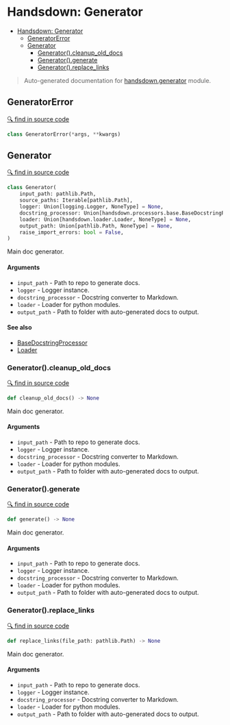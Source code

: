# Handsdown: Generator

- [Handsdown: Generator](#handsdown-generator)
  - [GeneratorError](#generatorerror)
  - [Generator](#generator)
    - [Generator().cleanup_old_docs](#generatorcleanup_old_docs)
    - [Generator().generate](#generatorgenerate)
    - [Generator().replace_links](#generatorreplace_links)

> Auto-generated documentation for [handsdown.generator](../handsdown/generator.py) module.

## GeneratorError

[🔍 find in source code](../handsdown/generator.py#L13)

```python
class GeneratorError(*args, **kwargs)
```

## Generator

[🔍 find in source code](../handsdown/generator.py#L17)

```python
class Generator(
    input_path: pathlib.Path,
    source_paths: Iterable[pathlib.Path],
    logger: Union[logging.Logger, NoneType] = None,
    docstring_processor: Union[handsdown.processors.base.BaseDocstringProcessor, NoneType] = None,
    loader: Union[handsdown.loader.Loader, NoneType] = None,
    output_path: Union[pathlib.Path, NoneType] = None,
    raise_import_errors: bool = False,
)
```

Main doc generator.

#### Arguments

- `input_path` - Path to repo to generate docs.
- `logger` - Logger instance.
- `docstring_processor` - Docstring converter to Markdown.
- `loader` - Loader for python modules.
- `output_path` - Path to folder with auto-generated docs to output.

#### See also

- [BaseDocstringProcessor](./handsdown_processors_base.md#basedocstringprocessor)
- [Loader](./handsdown_loader.md#loader)

### Generator().cleanup_old_docs

[🔍 find in source code](../handsdown/generator.py#L82)

```python
def cleanup_old_docs() -> None
```

Main doc generator.

#### Arguments

- `input_path` - Path to repo to generate docs.
- `logger` - Logger instance.
- `docstring_processor` - Docstring converter to Markdown.
- `loader` - Loader for python modules.
- `output_path` - Path to folder with auto-generated docs to output.

### Generator().generate

[🔍 find in source code](../handsdown/generator.py#L133)

```python
def generate() -> None
```

Main doc generator.

#### Arguments

- `input_path` - Path to repo to generate docs.
- `logger` - Logger instance.
- `docstring_processor` - Docstring converter to Markdown.
- `loader` - Loader for python modules.
- `output_path` - Path to folder with auto-generated docs to output.

### Generator().replace_links

[🔍 find in source code](../handsdown/generator.py#L185)

```python
def replace_links(file_path: pathlib.Path) -> None
```

Main doc generator.

#### Arguments

- `input_path` - Path to repo to generate docs.
- `logger` - Logger instance.
- `docstring_processor` - Docstring converter to Markdown.
- `loader` - Loader for python modules.
- `output_path` - Path to folder with auto-generated docs to output.
